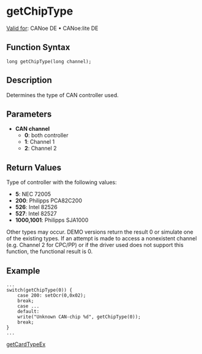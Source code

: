 # getChipType

[Valid for](../../../Shared/FeatureAvailability.md): CANoe DE • CANoe:lite DE

## Function Syntax

```
long getChipType(long channel);
```

## Description

Determines the type of CAN controller used.

## Parameters

- **CAN channel**
  - **0**: both controller
  - **1**: Channel 1
  - **2**: Channel 2

## Return Values

Type of controller with the following values:

- **5**: NEC 72005
- **200**: Philipps PCA82C200
- **526**: Intel 82526
- **527**: Intel 82527
- **1000,1001**: Philipps SJA1000

Other types may occur. DEMO versions return the result 0 or simulate one of the existing types. If an attempt is made to access a nonexistent channel (e.g. Channel 2 for CPC/PP) or if the driver used does not support this function, the functional result is 0.

## Example

```plaintext
...
switch(getChipType(0)) {
    case 200: setOcr(0,0x02);
    break;
    case ...
    default:
    write("Unknown CAN-chip %d", getChipType(0));
    break;
}
...
```

[getCardTypeEx](CAPLfunctionGetCardTypeEx.md)
